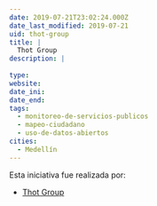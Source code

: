 ```yaml
---
date: 2019-07-21T23:02:24.000Z
date_last_modified: 2019-07-21
uid: thot-group
title: |
  Thot Group
description: |
  
type: 
website: 
date_ini: 
date_end: 
tags:
  - monitoreo-de-servicios-publicos
  - mapeo-ciudadano
  - uso-de-datos-abiertos
cities: 
  - Medellín
---
```


Esta iniciativa fue realizada por:

- [Thot Group](/organizaciones/thot-group)
